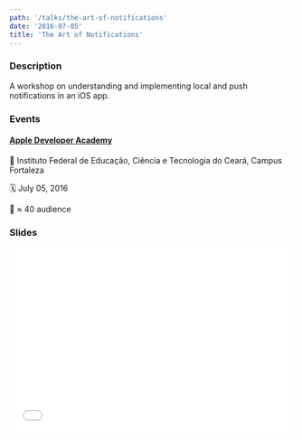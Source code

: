 ```yaml
---
path: '/talks/the-art-of-notifications'
date: '2016-07-05'
title: 'The Art of Notifications'
---
```


### Description

A workshop on understanding and implementing local and push notifications in an iOS app.

### Events

#### [Apple Developer Academy](http://developeracademy.ifce.edu.br/)

📍 Instituto Federal de Educação, Ciência e Tecnologia do Ceará, Campus Fortaleza

🗓️ July 05, 2016

👥 ≈ 40 audience

### Slides

<div style="left: 0; width: 100%; height: 0; position: relative; padding-bottom: 65.2103%;"><iframe src="//speakerdeck.com/player/6a2bae4b14d44d77a2f22bfecfef40da" style="border: 0; top: 0; left: 0; width: 100%; height: 100%; position: absolute;" allowfullscreen scrolling="no"></iframe></div>
